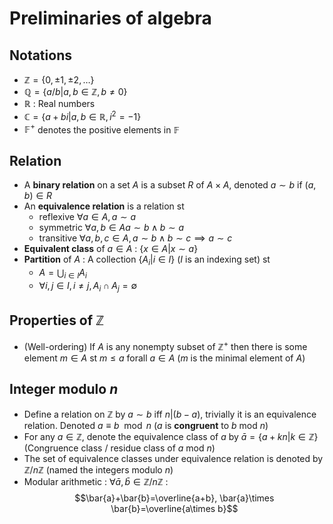 # Preliminaries of algebra

## Notations

- $\mathbb{Z} = \{0, \pm1,\pm2,\dots \}$
- $\mathbb{Q} = \{a/b|a,b\in\mathbb{Z},b\not ={0}\}$
- $\mathbb{R}$ : Real numbers
- $\mathbb{C} = \{a+bi|a,b\in\mathbb{R}, i^2=-1\}$
- $\mathbb{F}^+$ denotes the positive elements in $\mathbb{F}$

## Relation
- A **binary relation** on a set $A$ is a subset $R$ of $A\times A$, denoted $a \sim b$ if $(a,b)\in R$
- An **equivalence relation** is a relation st
  - reflexive $\forall a\in A ,a\sim a$
  - symmetric $\forall a,b\in Aa\sim b \land b \sim a$
  - transitive $\forall a,b,c\in A, a\sim b \land b\sim c \implies a \sim c$
- **Equivalent class** of $a\in A$ : $\{x\in A|x\sim a\}$
- **Partition** of $A$ : A collection $\{A_i|i\in I\}$ ($I$ is an indexing set) st
  - $A=\bigcup_{i\in I}A_i$
  - $\forall i,j \in I, i\not = j,A_i\cap A_j=\emptyset$

## Properties of $\mathbb{Z}$
- (Well-ordering) If $A$ is any nonempty subset of $\mathbb{Z}^+$ then there is some element $m\in A$ st $m\leq a$ forall $a\in A$ ($m$ is the minimal element of $A$)


## Integer modulo $n$
- Define a relation on $\mathbb{Z}$ by $a\sim b$ iff $n|(b-a)$, trivially it is an equivalence relation. Denoted $a\equiv b \mod{n}$ ($a$ is **congruent** to $b$ mod $n$)
- For any $a\in\mathbb{Z}$, denote the equivalence class of $a$ by $\bar{a} = \{a+kn|k\in\mathbb{Z}\}$ (Congruence class / residue class of $a$ mod $n$) 
- The set of equivalence classes under equivalence relation is denoted by $\mathbb{Z}/n\mathbb{Z}$ (named the integers modulo $n$)
- Modular arithmetic : $\forall \bar{a},\bar{b}\in\mathbb{Z}/n\mathbb{Z}$ :
$$\bar{a}+\bar{b}=\overline{a+b}, \bar{a}\times \bar{b}=\overline{a\times b}$$
